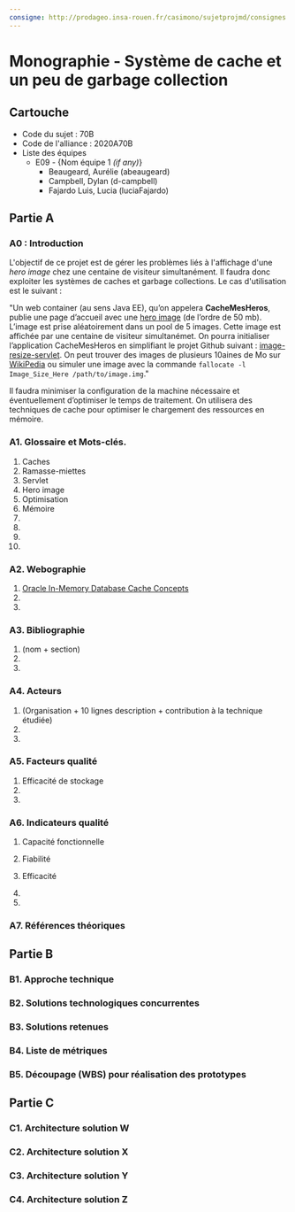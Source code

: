 ```yaml
---
consigne: http://prodageo.insa-rouen.fr/casimono/sujetprojmd/consignes.html
---
```

# Monographie - Système de cache et un peu de garbage collection

## Cartouche

 - Code du sujet : 70B
 - Code de l'alliance : 2020A70B 
 - Liste des équipes
   - E09 - {Nom équipe 1 _(if any)_}
     - Beaugeard, Aurélie (abeaugeard)
     - Campbell, Dylan (d-campbell)
     - Fajardo Luis, Lucia (luciaFajardo)
  
## Partie A

### A0 : Introduction

L'objectif de ce projet est de gérer les problèmes liés à l'affichage d'une *hero image* chez une centaine de visiteur simultanément. Il faudra donc exploiter les systèmes de caches et garbage collections. Le cas d'utilisation est le suivant :

"Un web container (au sens Java EE), qu’on appelera **CacheMesHeros**, publie une page d’accueil avec une [hero image](https://envato.com/blog/hero-image-trend-in-web-design/) (de l’ordre de 50 mb). L’image est prise aléatoirement dans un pool de 5 images. Cette image est affichée par une centaine de visiteur simultanémet. On pourra initialiser l’application CacheMesHeros en simplifiant le projet Github suivant : [image-resize-servlet](https://github.com/soulgalore/image-resize-servlet). On peut trouver des images de plusieurs 10aines de Mo sur [WikiPedia](https://stackoverflow.com/questions/33159586/i-need-a-100-mb-test-image) ou simuler une image avec la commande `fallocate -l Image_Size_Here /path/to/image.img`."

Il faudra minimiser la configuration de la machine nécessaire et éventuellement d’optimiser le temps de traitement. On utilisera des techniques de cache pour optimiser le chargement des ressources en mémoire.

### A1. Glossaire et Mots-clés.


1. Caches
2. Ramasse-miettes
3. Servlet
4. Hero image
5. Optimisation
6. Mémoire
7. 
8.
9.
10.


### A2. Webographie

1. [Oracle In-Memory Database Cache Concepts](https://docs.oracle.com/cd/E13085_01/timesten.1121/e13073/concepts.htm#TTCAC117)
2.
3.

### A3. Bibliographie

1. (nom + section)
2.
3.

### A4. Acteurs

1. (Organisation + 10 lignes description + contribution à la technique étudiée)
2.
3.

### A5. Facteurs qualité

1. Efficacité de stockage
2. 
3.

### A6. Indicateurs qualité

1. Capacité fonctionnelle
2. Fiabilité

1. Efficacité
2.
3.

### A7. Références théoriques

## Partie B

### B1. Approche technique

### B2. Solutions technologiques concurrentes

### B3. Solutions retenues

### B4. Liste de métriques

### B5. Découpage (WBS) pour réalisation des prototypes

## Partie C

### C1. Architecture solution W

### C2. Architecture solution X

### C3. Architecture solution Y

### C4. Architecture solution Z
